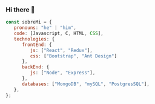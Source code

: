 ### Hi there 👋

```js
const sobreMi = {
   pronouns: "he" | "him",
   code: [Javascript, C, HTML, CSS],
   technologies: {
      frontEnd: {
         js: ["React", "Redux"],
         css: ["Bootstrap", "Ant Design"]
      },
      backEnd: {
         js: ["Node", "Express"],
      },
      databases: ["MongoDB", "mySQL", "PostgresSQL"],
   },
};

```


<!--
**dbandres/dbandres** is a ✨ _special_ ✨ repository because its `README.md` (this file) appears on your GitHub profile.

Here are some ideas to get you started:

- 🔭 I’m currently working on ...
- 🌱 I’m currently learning ...
- 👯 I’m looking to collaborate on ...
- 🤔 I’m looking for help with ...
- 💬 Ask me about ...
- 📫 How to reach me: ...
- 😄 Pronouns: ...
- ⚡ Fun fact: ...
-->
